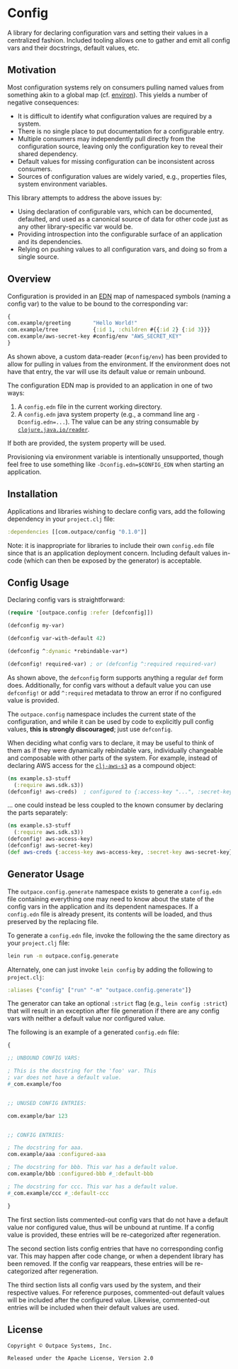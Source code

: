 # Config


A library for declaring configuration vars and setting their values in a centralized fashion. Included tooling allows one to gather and emit all config vars and their docstrings, default values, etc.


## Motivation

Most configuration systems rely on consumers pulling named values from something akin to a global map (cf. [environ](https://github.com/weavejester/environ)). This yields a number of negative consequences:

- It is difficult to identify what configuration values are required by a system.
- There is no single place to put documentation for a configurable entry.
- Multiple consumers may independently pull directly from the configuration source, leaving only the configuration key to reveal their shared dependency.
- Default values for missing configuration can be inconsistent across consumers.
- Sources of configuration values are widely varied, e.g., properties files, system environment variables.

This library attempts to address the above issues by:

- Using declaration of configurable vars, which can be documented, defaulted, and used as a canonical source of data for other code just as any other library-specific var would be.
- Providing introspection into the configurable surface of an application and its dependencies.
- Relying on pushing values to all configuration vars, and doing so from a single source.


## Overview

Configuration is provided in an [EDN](http://edn-format.org) map of namespaced symbols (naming a config var) to the value to be bound to the corresponding var:

```clojure
{
com.example/greeting       "Hello World!"
com.example/tree           {:id 1, :children #{{:id 2} {:id 3}}}
com.example/aws-secret-key #config/env "AWS_SECRET_KEY"
}
```

As shown above, a custom data-reader (`#config/env`) has been provided to allow for pulling in values from the environment. If the environment does not have that entry, the var will use its default value or remain unbound.

The configuration EDN map is provided to an application in one of two ways:

1. A `config.edn` file in the current working directory.
2. A `config.edn` java system property (e.g., a command line arg `-Dconfig.edn=...`). The value can be any string consumable by [`clojure.java.io/reader`](http://clojure.github.io/clojure/clojure.java.io-api.html#clojure.java.io/reader).

If both are provided, the system property will be used.

Provisioning via environment variable is intentionally unsupported, though feel free to use something like `-Dconfig.edn=$CONFIG_EDN` when starting an application.


## Installation

Applications and libraries wishing to declare config vars, add the following dependency in your `project.clj` file:

```clojure
:dependencies [[com.outpace/config "0.1.0"]]
```

Note: it is inappropriate for libraries to include their own `config.edn` file since that is an application deployment concern. Including default values in-code (which can then be exposed by the generator) is acceptable.


## Config Usage

Declaring config vars is straightforward:

```clojure
(require '[outpace.config :refer [defconfig]])

(defconfig my-var)

(defconfig var-with-default 42)

(defconfig ^:dynamic *rebindable-var*)

(defconfig! required-var) ; or (defconfig ^:required required-var)
```

As shown above, the `defconfig` form supports anything a regular `def` form does. Additionally, for config vars without a default value you can use `defconfig!` or add `^:required` metadata to throw an error if no configured value is provided.

The `outpace.config` namespace includes the current state of the configuration, and while it can be used by code to explicitly pull config values, **this is strongly discouraged**; just use `defconfig`.

When deciding what config vars to declare, it may be useful to think of them as if they were dynamically rebindable vars, individually changeable and composable with other parts of the system.  For example, instead of declaring AWS access for the [`clj-aws-s3`](https://github.com/weavejester/clj-aws-s3) as a compound object:

```clojure
(ns example.s3-stuff
  (:require aws.sdk.s3))
(defconfig! aws-creds)  ; configured to {:access-key "...", :secret-key "..."}
```

... one could instead be less coupled to the known consumer by declaring the parts separately:

```clojure
(ns example.s3-stuff
  (:require aws.sdk.s3))
(defconfig! aws-access-key)
(defconfig! aws-secret-key)
(def aws-creds {:access-key aws-access-key, :secret-key aws-secret-key}
```


## Generator Usage

The `outpace.config.generate` namespace exists to generate a `config.edn` file containing everything one may need to know about the state of the config vars in the application and its dependent namespaces. If a `config.edn` file is already present, its contents will be loaded, and thus preserved by the replacing file.

To generate a `config.edn` file, invoke the following the the same directory as your `project.clj` file:

```bash
lein run -m outpace.config.generate
```

Alternately, one can just invoke `lein config` by adding the following to `project.clj`:

```clojure
:aliases {"config" ["run" "-m" "outpace.config.generate"]}
```

The generator can take an optional `:strict` flag (e.g., `lein config :strict`) that will result in an exception after file generation if there are any config vars with neither a default value nor configured value.

The following is an example of a generated `config.edn` file:

```clojure
{

;; UNBOUND CONFIG VARS:

; This is the docstring for the 'foo' var. This
; var does not have a default value.
#_com.example/foo


;; UNUSED CONFIG ENTRIES:

com.example/bar 123


;; CONFIG ENTRIES:

; The docstring for aaa.
com.example/aaa :configured-aaa

; The docstring for bbb. This var has a default value.
com.example/bbb :configured-bbb #_:default-bbb

; The docstring for ccc. This var has a default value.
#_com.example/ccc #_:default-ccc

}
```

The first section lists commented-out config vars that do not have a default value nor configured value, thus will be unbound at runtime. If a config value is provided, these entries will be re-categorized after regeneration.

The second section lists config entries that have no corresponding config var. This may happen after code change, or when a dependent library has been removed. If the config var reappears, these entries will be re-categorized after regeneration.

The third section lists all config vars used by the system, and their respective values.  For reference purposes, commented-out default values will be included after the configured value.  Likewise, commented-out entries will be included when their default values are used.

## License

    Copyright © Outpace Systems, Inc.
    
    Released under the Apache License, Version 2.0
